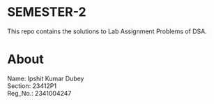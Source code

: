 # SEMESTER-2
This repo contains the solutions to Lab Assignment Problems of DSA.

# About
Name: Ipshit Kumar Dubey <br>
Section: 23412P1 <br>
Reg_No.: 2341004247 <br>
